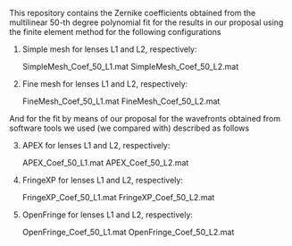This repository contains the Zernike coefficients obtained from the multilinear 50-th degree polynomial fit for the results in our proposal using the finite element method for the following configurations

1. Simple mesh for lenses L1 and L2, respectively:

   SimpleMesh_Coef_50_L1.mat
   SimpleMesh_Coef_50_L2.mat

2. Fine mesh for lenses L1 and L2, respectively:

   FineMesh_Coef_50_L1.mat
   FineMesh_Coef_50_L2.mat

And for the fit by means of our proposal for the wavefronts obtained from software tools we used (we compared with) described as follows

3. APEX for lenses L1 and L2, respectively:

   APEX_Coef_50_L1.mat
   APEX_Coef_50_L2.mat

4. FringeXP for lenses L1 and L2, respectively:

   FringeXP_Coef_50_L1.mat
   FringeXP_Coef_50_L2.mat

5. OpenFringe for lenses L1 and L2, respectively:

   OpenFringe_Coef_50_L1.mat
   OpenFringe_Coef_50_L2.mat
   
